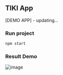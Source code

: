 ## TIKI App
[DEMO APP] - updating...

### Run project
```bash
npm start
```

### Result Demo
![image](https://user-images.githubusercontent.com/38268599/177434003-62981ea3-f75f-4dde-8b58-119b5cf3f811.png)

